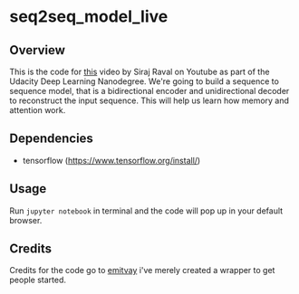 # seq2seq_model_live

## Overview

This is the code for [this](https://www.youtube.com/watch?v=ElmBrKyMXxs&lc=z12gzlpggvy0ebk1b22oynvhsxv5sv4q104) video by Siraj Raval on Youtube as part of the Udacity Deep Learning Nanodegree. We're going to build a sequence to sequence model, that is a bidirectional encoder and unidirectional decoder to reconstruct the input sequence. This will help us learn how memory and attention work. 

## Dependencies

* tensorflow (https://www.tensorflow.org/install/)

## Usage

Run `jupyter notebook` in terminal and the code will pop up in your default browser. 

## Credits

Credits for the code go to [emitvay](https://github.com/ematvey/tensorflow-seq2seq-tutorials) i've merely created a wrapper to get people started.
